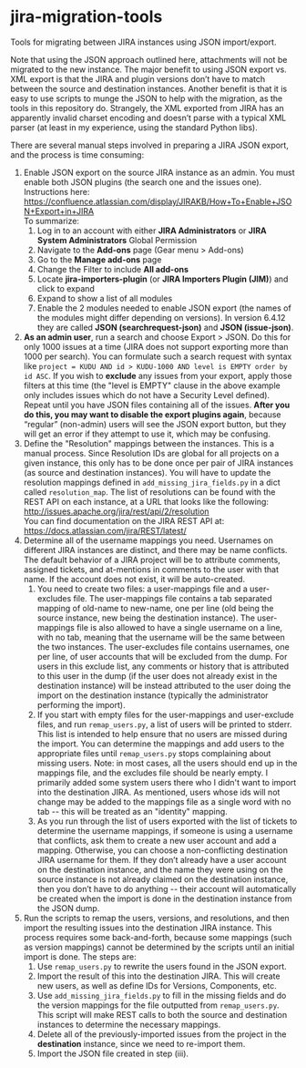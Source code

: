 # jira-migration-tools

Tools for migrating between JIRA instances using JSON import/export.

Note that using the JSON approach outlined here, attachments will not be
migrated to the new instance. The major benefit to using JSON export vs. XML
export is that the JIRA and plugin versions don’t have to match between the
source and destination instances. Another benefit is that it is easy to use
scripts to munge the JSON to help with the migration, as the tools in this
repository do. Strangely, the XML exported from JIRA has an apparently invalid
charset encoding and doesn’t parse with a typical XML parser (at least in my
experience, using the standard Python libs).

There are several manual steps involved in preparing a JIRA JSON export, and
the process is time consuming:

1. Enable JSON export on the source JIRA instance as
   an admin. You must enable both JSON plugins (the search one and the issues
   one). Instructions here:
   https://confluence.atlassian.com/display/JIRAKB/How+To+Enable+JSON+Export+in+JIRA  
   To summarize:
   1. Log in to an account with either **JIRA Administrators** or **JIRA System Administrators** Global Permission
   2. Navigate to the **Add-ons** page (Gear menu > Add-ons)
   3. Go to the **Manage add-ons** page
   4. Change the Filter to include **All add-ons**
   5. Locate **jira-importers-plugin** (or **JIRA Importers Plugin (JIM)**) and click to expand
   6. Expand to show a list of all modules
   7. Enable the 2 modules needed to enable JSON export (the names of the modules might differ depending on versions).
      In version 6.4.12 they are called **JSON (searchrequest-json)** and **JSON (issue-json)**.
2. **As an admin user**, run a search and choose Export > JSON. Do this for only
   1000 issues at a time (JIRA does not support exporting more than 1000 per
   search). You can formulate such a search request with syntax like
   `project = KUDU AND id > KUDU-1000 AND level is EMPTY order by id ASC`. If
   you wish to **exclude** any issues from your export, apply those filters at
   this time (the "level is EMPTY" clause in the above example only includes
   issues which do not have a Security Level defined). Repeat until you have
   JSON files containing all of the issues. **After you do this, you may want
   to disable the export plugins again**, because “regular” (non-admin) users
   will see the JSON export button, but they will get an error if they attempt
   to use it, which may be confusing.
3. Define the "Resolution" mappings between the instances. This is a manual
   process. Since Resolution IDs are global for all projects on a given
   instance, this only has to be done once per pair of JIRA instances (as
   source and destination instances). You will have to update the resolution
   mappings defined in `add_missing_jira_fields.py` in a dict called
   `resolution_map`. The list of resolutions can be found with
   the REST API on each instance, at a URL that looks like the following:
   http://issues.apache.org/jira/rest/api/2/resolution  
   You can find documentation on the JIRA REST API at:
   https://docs.atlassian.com/jira/REST/latest/
4. Determine all of the username mappings you need. Usernames on different JIRA
   instances are distinct, and there may be name conflicts. The default
   behavior of a JIRA project will be to attribute comments, assigned tickets,
   and at-mentions in comments to the user with that name. If the account does
   not exist, it will be auto-created.
   1. You need to create two files: a user-mappings file and a user-excludes
      file. The user-mappings file contains a tab separated mapping of
      old-name to new-name, one per line (old being the source instance, new
      being the destination instance). The user-mappings file is also allowed
      to have a single username on a line, with no tab, meaning that the
      username will be the same between the two instances.
      The user-excludes file contains usernames, one per line, of user accounts
      that will be excluded from the dump. For users in this exclude list, any
      comments or history that is attributed to this user in the dump (if the
      user does not already exist in the destination instance) will be instead
      attributed to the user doing the import on the destination instance
      (typically the administrator performing the import).
   2. If you start with empty files for the user-mappings and user-exclude
      files, and run `remap_users.py`, a list of users will be printed to
      stderr. This list is intended to help ensure that no users are missed
      during the import. You can determine the mappings and add users to the
      appropriate files until `remap_users.py` stops complaining about missing
      users. Note: in most cases, all the users should end up in the mappings
      file, and the excludes file should be nearly empty. I primarily added
      some system users there who I didn't want to import into the destination
      JIRA. As mentioned, users whose ids will not change may be added to the
      mappings file as a single word with no tab -- this will be treated as an
      "identity" mapping.
   3. As you run through the list of users exported with the list of tickets to
      determine the username mappings, if someone is using a username that
      conflicts, ask them to create a new user account and add a mapping.
      Otherwise, you can choose a non-conflicting destination JIRA username for
      them. If they don’t already have a user account on the destination
      instance, and the name they were using on the source instance is not
      already claimed on the destination instance, then you don’t have to do
      anything -- their account will automatically be created when the import
      is done in the destination instance from the JSON dump.
5. Run the scripts to remap the users, versions, and resolutions, and then
   import the resulting issues into the destination JIRA instance.
   This process requires some back-and-forth, because some mappings (such as
   version mappings) cannot be determined by the scripts until an initial
   import is done. The steps are:
   1. Use `remap_users.py` to rewrite the users found in the JSON export.
   2. Import the result of this into the destination JIRA. This will create
      new users, as well as define IDs for Versions, Components, etc.
   3. Use `add_missing_jira_fields.py` to fill in the missing fields and do
      the version mappings for the file outputted from `remap_users.py`. This
      script will make REST calls to both the source and destination
      instances to determine the necessary mappings.
   4. Delete all of the previously-imported issues from the project in the
      **destination** instance, since we need to re-import them.
   5. Import the JSON file created in step (iii).
